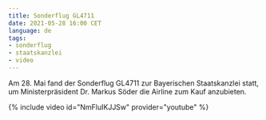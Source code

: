```yaml
---
title: Sonderflug GL4711
date: 2021-05-28 16:00 CET
language: de
tags:
- sonderflug
- staatskanzlei
- video
---
```

Am 28. Mai fand der Sonderflug GL4711 zur Bayerischen Staatskanzlei statt, um Ministerpräsident Dr. Markus Söder die Airline zum Kauf anzubieten.

{% include video id="NmFluIKJJSw" provider="youtube" %}

